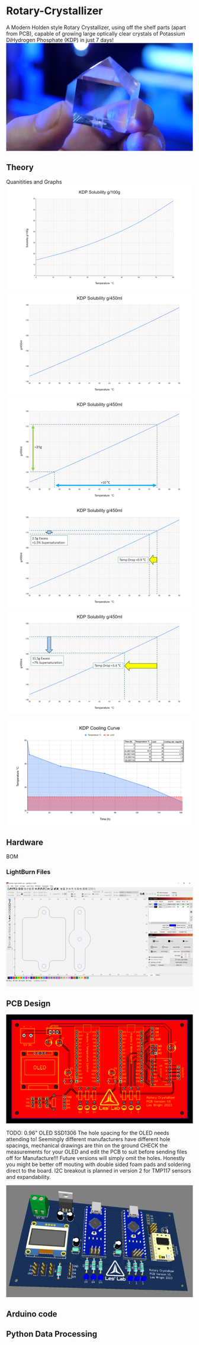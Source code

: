 # Rotary-Crystallizer

A Modern Holden style Rotary Crystallizer, using off the shelf parts (apart from PCB), capable of growing large optically clear crystals of Potassium DiHydrogen Phosphate (KDP) in just 7 days!
![screenshot](media/xtal.png)

## Theory

Quanitities and Graphs
![screenshot](graphs/sol1.PNG)
![screenshot](graphs/sol2.PNG)
![screenshot](graphs/sol3.PNG)
![screenshot](graphs/sol4.PNG)
![screenshot](graphs/sol5.PNG)

![screenshot](graphs/updated-curve.png)

## Hardware

BOM 

### LightBurn Files

![screenshot](lightburn/lightburn.png)

## PCB Design

![screenshot](pcb/pcbimg.png)

TODO:
0.96" OLED SSD1306
The hole spacing for the OLED needs attending to! Seemingly different manufacturers have different hole spacings, mechanical drawings are thin on the ground CHECK the measurements for your OLED and edit the PCB to suit before sending files off for Manufacture!!!
Future versions will simply omit the holes. Honestly you might be better off mouting with double sided foam pads and soldering direct to the board.
I2C breakout is planned in version 2 for TMP117 sensors and expandability.


![screenshot](pcb/3dpcbimg.png)

## Arduino code

## Python Data Processing




